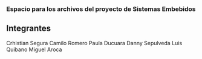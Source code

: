 ### Espacio para los archivos del proyecto de Sistemas Embebidos

## Integrantes
Crhistian Segura
Camilo Romero
Paula Ducuara
Danny Sepulveda
Luis Quibano
Miguel Aroca
